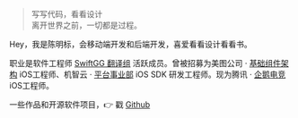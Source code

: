 > 写写代码，看看设计  
> 离开世界之前，一切都是过程。

Hey，我是陈明标，会移动端开发和后端开发，喜爱看看设计看看书。

职业是软件工程师 [SwiftGG 翻译组](http://swift.gg/) 活跃成员。曾被招募为美图公司 · [基础组件架构](https://www.meitu.com/) iOS工程师、机智云 · [平台事业部](http://www.gizwits.com/) iOS SDK 研发工程师。现为腾讯 · [企鹅电竞](http://egame.qq.com/) iOS工程师。

一些作品和开源软件项目，👉 戳 [Github](http://github.com/chenmingbiao)